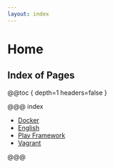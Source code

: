 ```yaml
---
layout: index
---
```

# Home

## Index of Pages

@@toc { depth=1 headers=false }

@@@ index
 
* [Docker](docker/index.md)
* [English](english/index.md)
* [Play Framework](play/index.md)
* [Vagrant](vagrant/index.md)

@@@
